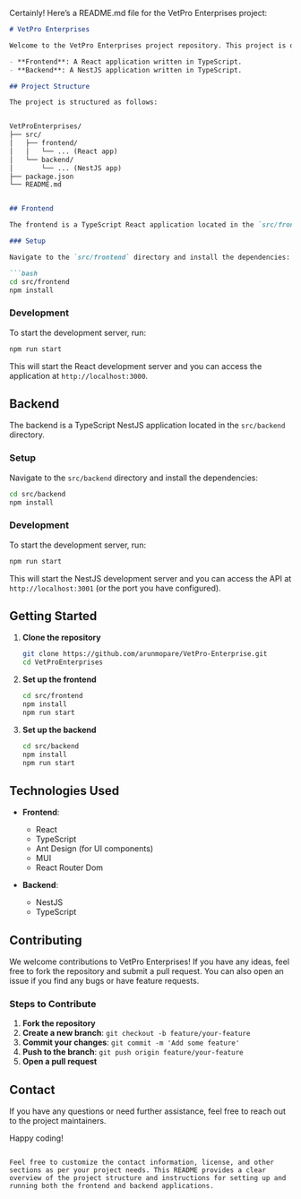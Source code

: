 Certainly! Here’s a README.md file for the VetPro Enterprises project:

```markdown
# VetPro Enterprises

Welcome to the VetPro Enterprises project repository. This project is divided into two main parts:

- **Frontend**: A React application written in TypeScript.
- **Backend**: A NestJS application written in TypeScript.

## Project Structure

The project is structured as follows:


VetProEnterprises/
├── src/
│   ├── frontend/
│   │   └── ... (React app)
│   └── backend/
│       └── ... (NestJS app)
├── package.json
└── README.md


## Frontend

The frontend is a TypeScript React application located in the `src/frontend` directory.

### Setup

Navigate to the `src/frontend` directory and install the dependencies:

```bash
cd src/frontend
npm install
```

### Development

To start the development server, run:

```bash
npm run start
```

This will start the React development server and you can access the application at `http://localhost:3000`.

## Backend

The backend is a TypeScript NestJS application located in the `src/backend` directory.

### Setup

Navigate to the `src/backend` directory and install the dependencies:

```bash
cd src/backend
npm install
```

### Development

To start the development server, run:

```bash
npm run start
```

This will start the NestJS development server and you can access the API at `http://localhost:3001` (or the port you have configured).

## Getting Started

1. **Clone the repository**

    ```bash
    git clone https://github.com/arunmopare/VetPro-Enterprise.git
    cd VetProEnterprises
    ```

2. **Set up the frontend**

    ```bash
    cd src/frontend
    npm install
    npm run start
    ```

3. **Set up the backend**

    ```bash
    cd src/backend
    npm install
    npm run start
    ```

## Technologies Used

- **Frontend**:
  - React
  - TypeScript
  - Ant Design (for UI components)
  - MUI
  - React Router Dom

- **Backend**:
  - NestJS
  - TypeScript

## Contributing

We welcome contributions to VetPro Enterprises! If you have any ideas, feel free to fork the repository and submit a pull request. You can also open an issue if you find any bugs or have feature requests.

### Steps to Contribute

1. **Fork the repository**
2. **Create a new branch**: `git checkout -b feature/your-feature`
3. **Commit your changes**: `git commit -m 'Add some feature'`
4. **Push to the branch**: `git push origin feature/your-feature`
5. **Open a pull request**

## Contact

If you have any questions or need further assistance, feel free to reach out to the project maintainers.

Happy coding!

```

Feel free to customize the contact information, license, and other sections as per your project needs. This README provides a clear overview of the project structure and instructions for setting up and running both the frontend and backend applications.